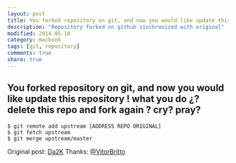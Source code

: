 ```yaml
---
layout: post
title: You forked repository on git, and now you would like update this repository ! what you do ¿? delete this repo and fork again ? cry? pray?
description: "Repository forked on github sinchronized with original"
modified: 2014-05-18
category: macbook
tags: [git, repository]
comments: true
share: true
---
```


## You forked repository on git, and now you would like update this repository ! what you do ¿? delete this repo and fork again ? cry? pray?

    $ git remote add upstream [ADDRESS REPO ORIGINAL]
    $ git fetch upstream
    $ git merge upstream/master


Original post:
  [Da2K](http://blog.da2k.com.br/2014/01/19/manter-repositorio-github-forkado-sincronizado-com-o-original/)
Thanks:
  [@VitorBritto](https://twitter.com/vitorbritto)
